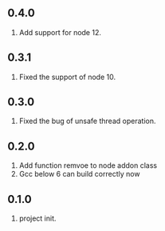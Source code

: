 ## 0.4.0

1. Add support for node 12.

## 0.3.1

1. Fixed the support of node 10.

## 0.3.0

1. Fixed the bug of unsafe thread operation.

## 0.2.0

1. Add function remvoe to node addon class
2. Gcc below 6 can build correctly now

## 0.1.0

1. project init.